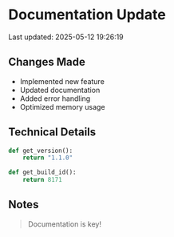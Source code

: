 # Documentation Update

Last updated: 2025-05-12 19:26:19

## Changes Made
- Implemented new feature
- Updated documentation
- Added error handling
- Optimized memory usage

## Technical Details
```python
def get_version():
    return "1.1.0"

def get_build_id():
    return 8171
```

## Notes
> Documentation is key!
